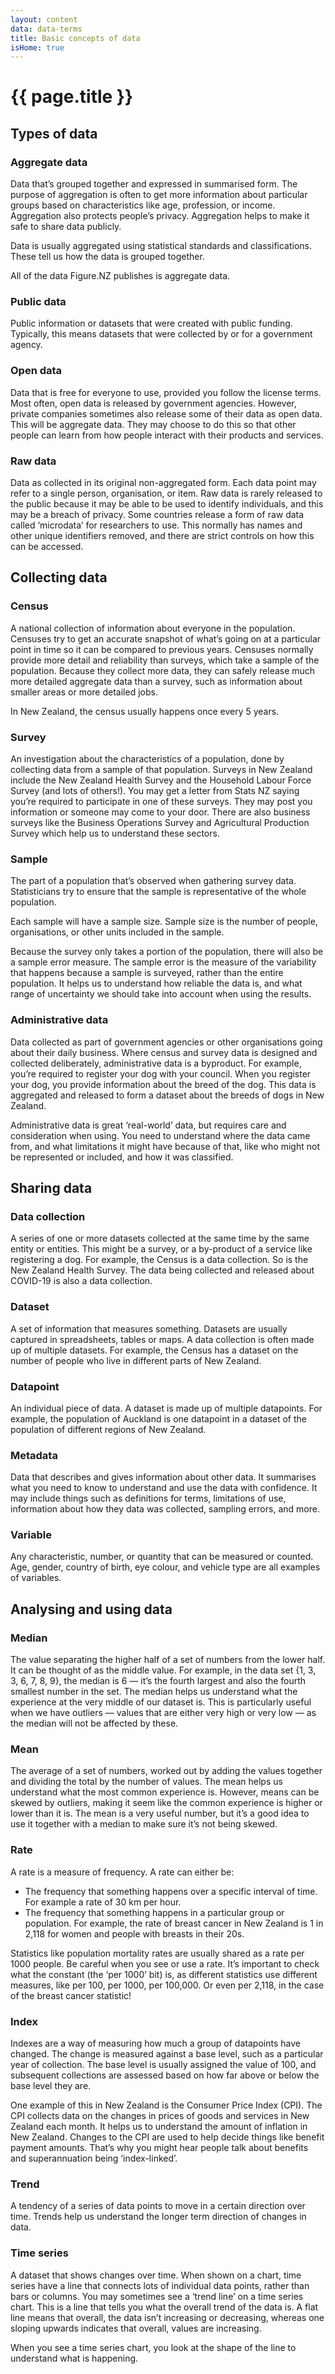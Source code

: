 ```yaml
---
layout: content
data: data-terms
title: Basic concepts of data
isHome: true
---
```


# {{ page.title }}
## Types of data

### Aggregate data

Data that’s grouped together and expressed in summarised form. The purpose of aggregation is often to get more information about particular groups based on characteristics like age, profession, or income. Aggregation also protects people’s privacy. Aggregation helps to make it safe to share data publicly.

Data is usually aggregated using statistical standards and classifications. These tell us how the data is grouped together.

All of the data Figure.NZ publishes is aggregate data.

### Public data

Public information or datasets that were created with public funding. Typically, this means datasets that were collected by or for a government agency. 

### Open data

Data that is free for everyone to use, provided you follow the license terms. Most often, open data is released by government agencies. However, private companies sometimes also release some of their data as open data. This will be aggregate data. They may choose to do this so that other people can learn from how people interact with their products and services.

### Raw data

Data as collected in its original non-aggregated form. Each data point may refer to a single person, organisation, or item. Raw data is rarely released to the public because it may be able to be used to identify individuals, and this may be a breach of privacy. Some countries release a form of raw data called ‘microdata’ for researchers to use. This normally has names and other unique identifiers removed, and there are strict controls on how this can be accessed.

## Collecting data

### Census

A national collection of information about everyone in the population. Censuses try to get an accurate snapshot of what’s going on at a particular point in time so it can be compared to previous years. Censuses normally provide more detail and reliability than surveys, which take a sample of the population. Because they collect more data, they can safely release much more detailed aggregate data than a survey, such as information about smaller areas or more detailed jobs.

In New Zealand, the census usually happens once every 5 years.

### Survey

An investigation about the characteristics of a population, done by collecting data from a sample of that population. Surveys in New Zealand include the New Zealand Health Survey and the Household Labour Force Survey (and lots of others!). You may get a letter from Stats NZ saying you’re required to participate in one of these surveys. They may post you information or someone may come to your door. There are also business surveys like the Business Operations Survey and Agricultural Production Survey which help us to understand these sectors.

### Sample

The part of a population that’s observed when gathering survey data. Statisticians try to ensure that the sample is representative of the whole population.

Each sample will have a sample size. Sample size is the number of people, organisations, or other units included in the sample. 

Because the survey only takes a portion of the population, there will also be a sample error measure. The sample error is the measure of the variability that happens because a sample is surveyed, rather than the entire population. It helps us to understand how reliable the data is, and what range of uncertainty we should take into account when using the results.

### Administrative data

Data collected as part of government agencies or other organisations going about their daily business. Where census and survey data is designed and collected deliberately, administrative data is a byproduct. For example, you’re required to register your dog with your council. When you register your dog, you provide information about the breed of the dog. This data is aggregated and released to form a dataset about the breeds of dogs in New Zealand.

Administrative data is great ‘real-world’ data, but requires care and consideration when using. You need to understand where the data came from, and what limitations it might have because of that, like who might not be represented or included, and how it was classified.

## Sharing data

### Data collection

A series of one or more datasets collected at the same time by the same entity or entities. This might be a survey, or a by-product of a service like registering a dog. For example, the Census is a data collection. So is the New Zealand Health Survey. The data being collected and released about COVID-19 is also a data collection.

### Dataset

A set of information that measures something. Datasets are usually captured in spreadsheets, tables or maps. A data collection is often made up of multiple datasets. For example, the Census has a dataset on the number of people who live in different parts of New Zealand.

### Datapoint

An individual piece of data. A dataset is made up of multiple datapoints. For example, the population of Auckland is one datapoint in a dataset of the population of different regions of New Zealand.

### Metadata

Data that describes and gives information about other data. It summarises what you need to know to understand and use the data with confidence. It may include things such as definitions for terms, limitations of use, information about how they data was collected, sampling errors, and more.

### Variable

Any characteristic, number, or quantity that can be measured or counted. Age, gender, country of birth, eye colour, and vehicle type are all examples of variables.

## Analysing and using data

### Median

The value separating the higher half of a set of numbers from the lower half. It can be thought of as the middle value. For example, in the data set {1, 3, 3, 6, 7, 8, 9}, the median is 6 — it’s the fourth largest and also the fourth smallest number in the set. The median helps us understand what the experience at the very middle of our dataset is. This is particularly useful when we have outliers — values that are either very high or very low — as the median will not be affected by these.

### Mean

The average of a set of numbers, worked out by adding the values together and dividing the total by the number of values. The mean helps us understand what the most common experience is. However, means can be skewed by outliers, making it seem like the common experience is higher or lower than it is. The mean is a very useful number, but it’s a good idea to use it together with a median to make sure it’s not being skewed.

### Rate

A rate is a measure of frequency. A rate can either be:

- The frequency that something happens over a specific interval of time. For example a rate of 30 km per hour.
- The frequency that something happens in a particular group or population. For example, the rate of breast cancer in New Zealand is 1 in 2,118 for women and people with breasts in their 20s.

Statistics like population mortality rates are usually shared as a rate per 1000 people. Be careful when you see or use a rate. It’s important to check what the constant (the ‘per 1000’ bit) is, as different statistics use different measures, like per 100, per 1000, per 100,000. Or even per 2,118, in the case of the breast cancer statistic!

### Index

Indexes are a way of measuring how much a group of datapoints have changed. The change is measured against a base level, such as a particular year of collection. The base level is usually assigned the value of 100, and subsequent collections are assessed based on how far above or below the base level they are.

One example of this in New Zealand is the Consumer Price Index (CPI). The CPI collects data on the changes in prices of goods and services in New Zealand each month. It helps us to understand the amount of inflation in New Zealand. Changes to the CPI are used to help decide things like benefit payment amounts. That’s why you might hear people talk about benefits and superannuation being ‘index-linked’.

### Trend

A tendency of a series of data points to move in a certain direction over time. Trends help us understand the longer term direction of changes in data.

### Time series

A dataset that shows changes over time. When shown on a chart, time series have a line that connects lots of individual data points, rather than bars or columns. You may sometimes see a ‘trend line’ on a time series chart. This is a line that tells you what the overall trend of the data is. A flat line means that overall, the data isn’t increasing or decreasing, whereas one sloping upwards indicates that overall, values are increasing.

When you see a time series chart, you look at the shape of the line to understand what is happening.